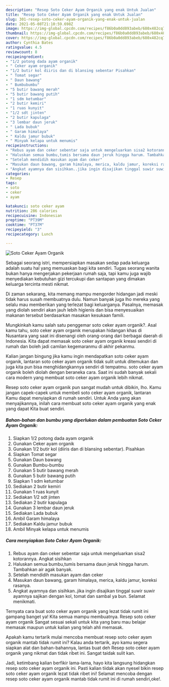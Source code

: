 ```yaml
---
description: "Resep Soto Ceker Ayam Organik yang enak Untuk Jualan"
title: "Resep Soto Ceker Ayam Organik yang enak Untuk Jualan"
slug: 301-resep-soto-ceker-ayam-organik-yang-enak-untuk-jualan
date: 2021-05-08T21:10:59.698Z
image: https://img-global.cpcdn.com/recipes/f86b0a0dd893abeb/680x482cq70/soto-ceker-ayam-organik-foto-resep-utama.jpg
thumbnail: https://img-global.cpcdn.com/recipes/f86b0a0dd893abeb/680x482cq70/soto-ceker-ayam-organik-foto-resep-utama.jpg
cover: https://img-global.cpcdn.com/recipes/f86b0a0dd893abeb/680x482cq70/soto-ceker-ayam-organik-foto-resep-utama.jpg
author: Cynthia Bates
ratingvalue: 4.5
reviewcount: 8
recipeingredient:
- "1/2 potong dada ayam organik"
- " Ceker ayam organik"
- "1/2 butir kol diiris dan di blansing sebentar Pisahkan"
- " Tomat segar"
- " Daun bawang"
- " Bumbubumbu"
- "5 butir bawang merah"
- "5 butir bawang putih"
- "1 sdm ketumbar"
- "2 butir kemiri"
- "1 ruas kunyit"
- "1/2 sdt jinten"
- "2 butir kapulaga"
- "3 lembar daun jeruk"
- " Lada bubuk"
- " Garam himalaya"
- " Kaldu jamur bubuk"
- " Minyak kelapa untuk menumis"
recipeinstructions:
- "Rebus ayam dan ceker sebentar saja untuk mengeluarkan sisa2 kotorannya. Angkat sisihkan"
- "Haluskan semua bumbu,tumis bersama daun jeruk hingga harum. Tambahkan air agak banyak."
- "Setelah mendidih masukan ayam dan ceker"
- "Masukan daun bawang, garam himalaya, merica, kaldu jamur, koreksi rasanya."
- "Angkat ayamnya dan sisihkan..jika ingin disajikan tinggal suwir suwir ayamnya sajikan dengan kol, tomat dan sambal ya bun. Selamat menikmati."
categories:
- Resep
tags:
- soto
- ceker
- ayam

katakunci: soto ceker ayam 
nutrition: 286 calories
recipecuisine: Indonesian
preptime: "PT39M"
cooktime: "PT37M"
recipeyield: "3"
recipecategory: Lunch

---
```



![Soto Ceker Ayam Organik](https://img-global.cpcdn.com/recipes/f86b0a0dd893abeb/680x482cq70/soto-ceker-ayam-organik-foto-resep-utama.jpg)

Sebagai seorang istri, mempersiapkan masakan sedap pada keluarga adalah suatu hal yang memuaskan bagi kita sendiri. Tugas seorang  wanita bukan hanya mengerjakan pekerjaan rumah saja, tapi kamu juga wajib menyediakan kebutuhan gizi tercukupi dan santapan yang dimakan keluarga tercinta mesti nikmat.

Di zaman  sekarang, kita memang mampu mengorder hidangan jadi meski tidak harus susah membuatnya dulu. Namun banyak juga lho mereka yang selalu mau memberikan yang terlezat bagi keluarganya. Pasalnya, memasak yang diolah sendiri akan jauh lebih higienis dan bisa menyesuaikan makanan tersebut berdasarkan masakan kesukaan famili. 



Mungkinkah kamu salah satu penggemar soto ceker ayam organik?. Asal kamu tahu, soto ceker ayam organik merupakan hidangan khas di Nusantara yang saat ini disenangi oleh orang-orang dari berbagai daerah di Indonesia. Kita dapat memasak soto ceker ayam organik kreasi sendiri di rumah dan boleh jadi camilan kegemaranmu di akhir pekanmu.

Kalian jangan bingung jika kamu ingin mendapatkan soto ceker ayam organik, lantaran soto ceker ayam organik tidak sulit untuk ditemukan dan juga kita pun bisa menghidangkannya sendiri di tempatmu. soto ceker ayam organik boleh diolah dengan beraneka cara. Saat ini sudah banyak sekali cara modern yang membuat soto ceker ayam organik lebih nikmat.

Resep soto ceker ayam organik pun sangat mudah untuk dibikin, lho. Kamu jangan capek-capek untuk membeli soto ceker ayam organik, lantaran Kamu dapat menyiapkan di rumah sendiri. Untuk Anda yang akan menyajikannya, inilah cara membuat soto ceker ayam organik yang enak yang dapat Kita buat sendiri.

<!--inarticleads1-->

##### Bahan-bahan dan bumbu yang diperlukan dalam pembuatan Soto Ceker Ayam Organik:

1. Siapkan 1/2 potong dada ayam organik
1. Gunakan  Ceker ayam organik
1. Gunakan 1/2 butir kol (diiris dan di blansing sebentar). Pisahkan
1. Siapkan  Tomat segar
1. Gunakan  Daun bawang
1. Gunakan  Bumbu-bumbu
1. Gunakan 5 butir bawang merah
1. Gunakan 5 butir bawang putih
1. Siapkan 1 sdm ketumbar
1. Sediakan 2 butir kemiri
1. Gunakan 1 ruas kunyit
1. Sediakan 1/2 sdt jinten
1. Sediakan 2 butir kapulaga
1. Gunakan 3 lembar daun jeruk
1. Sediakan  Lada bubuk
1. Ambil  Garam himalaya
1. Sediakan  Kaldu jamur bubuk
1. Ambil  Minyak kelapa untuk menumis




<!--inarticleads2-->

##### Cara menyiapkan Soto Ceker Ayam Organik:

1. Rebus ayam dan ceker sebentar saja untuk mengeluarkan sisa2 kotorannya. Angkat sisihkan
1. Haluskan semua bumbu,tumis bersama daun jeruk hingga harum. Tambahkan air agak banyak.
1. Setelah mendidih masukan ayam dan ceker
1. Masukan daun bawang, garam himalaya, merica, kaldu jamur, koreksi rasanya.
1. Angkat ayamnya dan sisihkan..jika ingin disajikan tinggal suwir suwir ayamnya sajikan dengan kol, tomat dan sambal ya bun. Selamat menikmati.




Ternyata cara buat soto ceker ayam organik yang lezat tidak rumit ini gampang banget ya! Kita semua mampu membuatnya. Resep soto ceker ayam organik Sangat sesuai sekali untuk kita yang baru mau belajar memasak maupun untuk kalian yang telah ahli memasak.

Apakah kamu tertarik mulai mencoba membuat resep soto ceker ayam organik mantab tidak rumit ini? Kalau anda tertarik, ayo kamu segera siapkan alat dan bahan-bahannya, lantas buat deh Resep soto ceker ayam organik yang nikmat dan tidak ribet ini. Sangat taidak sulit kan. 

Jadi, ketimbang kalian berfikir lama-lama, hayo kita langsung hidangkan resep soto ceker ayam organik ini. Pasti kalian tiidak akan nyesel bikin resep soto ceker ayam organik lezat tidak ribet ini! Selamat mencoba dengan resep soto ceker ayam organik mantab tidak rumit ini di rumah sendiri,oke!.

